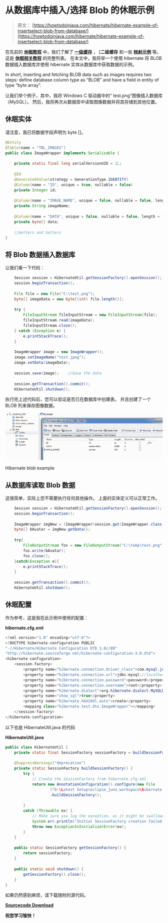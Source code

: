 # 从数据库中插入/选择 Blob 的休眠示例

> 原文： [https://howtodoinjava.com/hibernate/hibernate-example-of-insertselect-blob-from-database/](https://howtodoinjava.com/hibernate/hibernate-example-of-insertselect-blob-from-database/)

在先前的 **[休眠教程](//howtodoinjava.com/hibernate-tutorials/ "hibernate tutorials")** 中，我们了解了 [**一级缓存**](//howtodoinjava.com/hibernate/understanding-hibernate-first-level-cache-with-example/ "first level cache") ， [**二级缓存** [](//howtodoinjava.com/hibernate/how-hibernate-second-level-cache-works/) 和一些 [**映射示例**](//howtodoinjava.com/hibernate/hibernate-one-to-one-mapping-using-annotations/) 等。这是 [**休眠相关教程**](//howtodoinjava.com/category/frameworks/hibernate/) 的完整列表。 在本文中，我将举一个使用 hibernate 将 BLOB 数据插入数据库并使用 hibernate 实体从数据库中获取数据的示例。

In short, inserting and fetching BLOB data such as images requires two steps: define database column type as “BLOB” and have a field in entity of type “byte array”.

让我们举个例子，其中，我将 Windows C 驱动器中的“ test.png”图像插入数据库（MySQL）。 然后，我将再次从数据库中读取图像数据并将其存储到其他位置。

## 休眠实体

请注意，我已将数据字段声明为 byte []。

```java
@Entity
@Table(name = "TBL_IMAGES")
public class ImageWrapper implements Serializable {

	private static final long serialVersionUID = 1L;

	@Id
	@GeneratedValue(strategy = GenerationType.IDENTITY)
	@Column(name = "ID", unique = true, nullable = false)
	private Integer id;

	@Column(name = "IMAGE_NAME", unique = false, nullable = false, length = 100)
	private String imageName;

	@Column(name = "DATA", unique = false, nullable = false, length = 100000)
	private byte[] data;

	//Getters and Setters
}

```

## 将 Blob 数据插入数据库

让我们看一下代码：

```java
	Session session = HibernateUtil.getSessionFactory().openSession();
	session.beginTransaction();

	File file = new File("C:\test.png");
	byte[] imageData = new byte[(int) file.length()];

	try {
		FileInputStream fileInputStream = new FileInputStream(file);
		fileInputStream.read(imageData);
		fileInputStream.close();
	} catch (Exception e) {
		e.printStackTrace();
	}

	ImageWrapper image = new ImageWrapper();
	image.setImageName("test.jpeg");
	image.setData(imageData);

	session.save(image);	//Save the data

	session.getTransaction().commit();
	HibernateUtil.shutdown();

```

执行完上述代码后，您可以验证是否已在数据库中创建表。 并且创建了一个 BLOB 列来保存图像数据。

![Hibernate blob example](img/7cdb4a2ecbfdadca72f1ca73ccb8c329.png "Hibernate blob example")

Hibernate blob example



## 从数据库读取 Blob 数据

这很简单，实际上您不需要执行任何其他操作。 上面的实体定义可以正常工作。

```java
	Session session = HibernateUtil.getSessionFactory().openSession();
	session.beginTransaction();

	ImageWrapper imgNew = (ImageWrapper)session.get(ImageWrapper.class, 1);
	byte[] bAvatar = imgNew.getData();

	try{
		FileOutputStream fos = new FileOutputStream("C:\temp\test.png"); 
		fos.write(bAvatar);
		fos.close();
	}catch(Exception e){
		e.printStackTrace();
	}

	session.getTransaction().commit();
	HibernateUtil.shutdown();

```

## 休眠配置

作为参考，这是我在此示例中使用的配置：

**hibernate.cfg.xml**

```java
<?xml version="1.0" encoding="utf-8"?>
<!DOCTYPE hibernate-configuration PUBLIC
"-//Hibernate/Hibernate Configuration DTD 3.0//EN"
"http://hibernate.sourceforge.net/hibernate-configuration-3.0.dtd">
<hibernate-configuration>
    <session-factory>
        <property name="hibernate.connection.driver_class">com.mysql.jdbc.Driver</property>
        <property name="hibernate.connection.url">jdbc:mysql://localhost:3306/test</property>
        <property name="hibernate.connection.password">password</property>
        <property name="hibernate.connection.username">root</property>
        <property name="hibernate.dialect">org.hibernate.dialect.MySQLDialect</property>
        <property name="show_sql">true</property>
		<property name="hibernate.hbm2ddl.auto">create</property>
        <mapping class="hibernate.test.dto.ImageWrapper"></mapping>
    </session-factory>
</hibernate-configuration>

```

以下也是 HibernateUtil.java 的代码

**HibernateUtil.java**

```java
public class HibernateUtil {
	private static final SessionFactory sessionFactory = buildSessionFactory();

    @SuppressWarnings("deprecation")
	private static SessionFactory buildSessionFactory() {
        try {
            // Create the SessionFactory from hibernate.cfg.xml
            return new AnnotationConfiguration().configure(new File
            		("D:\Latest Setup\eclipse_juno_workspace\hibernate-test-project\hibernate.cgf.xml"))
            		.buildSessionFactory();

        }
        catch (Throwable ex) {
            // Make sure you log the exception, as it might be swallowed
            System.err.println("Initial SessionFactory creation failed." + ex);
            throw new ExceptionInInitializerError(ex);
        }
    }

    public static SessionFactory getSessionFactory() {
        return sessionFactory;
    }

    public static void shutdown() {
    	getSessionFactory().close();
    }
}

```

如果仍然感到麻烦，请下载随附的源代码。

**[Sourcecode Download](https://docs.google.com/file/d/0B7yo2HclmjI4R0dDNzY5OTR6ZG8/edit?usp=sharing "hibernate blob example")**

**祝您学习愉快！**